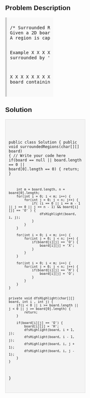 <style>
  body { font-family: Arial, sans-serif; }
  .container { max-width: 50%; margin: auto; padding: 20px; }
  .comment-block { max-width: 50%; background-color: #f9f9f9; padding: 10px; border-left: 5px solid #ccc; }
  .code-block { background-color: #f4f4f4; padding: 10px; border: 1px solid #ddd; }
</style>

<div class='container'>
<h2>Problem Description</h2>
<div class='comment-block'>
<pre>
/* Surrounded Regions
Given a 2D board containing 'X' and 'O', capture all regions surrounded by 'X'.
A region is captured by flipping all 'O''s into 'X''s in that surrounded region.

Example
X X X X
X O O X
X X O X
X O X X
After capture all regions surrounded by 'X', the board should be:

X X X X
X X X X
X X X X
X O X X
*/
    /**
     * @param board a 2D board containing 'X' and 'O'
     * @return void
     */
</pre>
</div>

<h2>Solution</h2>
<div class='code-block'>
<pre><code class='language-java'>

public class Solution {
    public void surroundedRegions(char[][] board) {
        // Write your code here
        if(board == null || board.length == 0 || board[0].length == 0) {
            return;
        }
        
        int m = board.length, n = board[0].length;
        for(int i = 0; i < m; i++) {
            for(int j = 0; j < n; j++) {
                if( (i == 0 || i == m - 1 || j == 0 || j == n - 1) && board[i][j] == 'O' ) {
                    dfsHighlight(board, i, j);
                }
            }
        }
        
        for(int i = 0; i < m; i++) {
            for(int j = 0; j < n; j++) {
                if(board[i][j] == 'O') {
                    board[i][j] = 'X';
                }
            }
        }        
        
        for(int i = 0; i < m; i++) {
            for(int j = 0; j < n; j++) {
                if(board[i][j] == 'H') {
                    board[i][j] = 'O';
                }
            }
        }        
    }
    
    
    private void dfsHighlight(char[][] board, int i , int j) {
        if(i < 0 || i >= board.length || j < 0 || j >= board[0].length) {
            return;
        }
        
        if(board[i][j] == 'O') {
            board[i][j] = 'H';
            dfsHighlight(board, i + 1, j);
            dfsHighlight(board, i - 1, j);
            dfsHighlight(board, i, j + 1);
            dfsHighlight(board, i, j - 1);
        }
    }    
}</code></pre>
</div>
</div>
